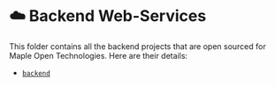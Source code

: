 # ☁️ Backend Web-Services

This folder contains all the backend projects that are open sourced for Maple Open Technologies. Here are their details:

* [`backend`](./backend)
